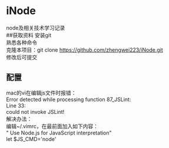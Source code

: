 # iNode
node及相关技术学习记录<br/>
##获取资料
安装git<br/>
熟悉各种命令<br/>
克隆本项目：git clone https://github.com/zhengwei223/iNode.git<br/>
修改后可提交<br/>
## 配置
mac的vi在编辑js文件时报错：<br/>
Error detected while processing function 87_JSLint:<br/>
Line 33:<br/>
could not invoke JSLint!<br/>
解决办法：<br/>
编辑~/.vimrc，在最前面加入如下内容：<br/>
" Use Node.js for JavaScript interpretation"<br/>
let $JS_CMD='node'<br/>
